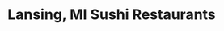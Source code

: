 ---
layout: city
title: Lansing, MI Sushi Restaurants
permalink: /michigan/lansing/
stateAbbr: MI
stateName: Michigan
cityName: Lansing

---